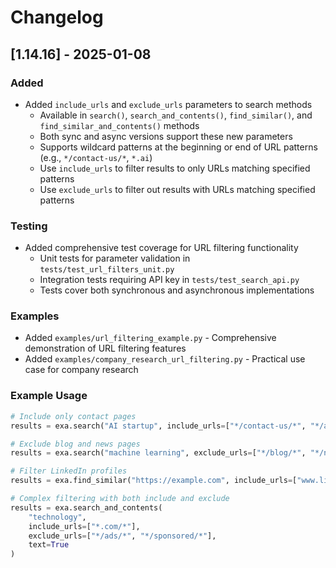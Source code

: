 # Changelog

## [1.14.16] - 2025-01-08

### Added
- Added `include_urls` and `exclude_urls` parameters to search methods
  - Available in `search()`, `search_and_contents()`, `find_similar()`, and `find_similar_and_contents()` methods
  - Both sync and async versions support these new parameters
  - Supports wildcard patterns at the beginning or end of URL patterns (e.g., `*/contact-us/*`, `*.ai`)
  - Use `include_urls` to filter results to only URLs matching specified patterns
  - Use `exclude_urls` to filter out results with URLs matching specified patterns

### Testing
- Added comprehensive test coverage for URL filtering functionality
  - Unit tests for parameter validation in `tests/test_url_filters_unit.py`
  - Integration tests requiring API key in `tests/test_search_api.py`
  - Tests cover both synchronous and asynchronous implementations

### Examples
- Added `examples/url_filtering_example.py` - Comprehensive demonstration of URL filtering features
- Added `examples/company_research_url_filtering.py` - Practical use case for company research

### Example Usage
```python
# Include only contact pages
results = exa.search("AI startup", include_urls=["*/contact-us/*", "*/about/*"])

# Exclude blog and news pages
results = exa.search("machine learning", exclude_urls=["*/blog/*", "*/news/*"])

# Filter LinkedIn profiles
results = exa.find_similar("https://example.com", include_urls=["www.linkedin.com/in/*"])

# Complex filtering with both include and exclude
results = exa.search_and_contents(
    "technology", 
    include_urls=["*.com/*"],
    exclude_urls=["*/ads/*", "*/sponsored/*"],
    text=True
)
```